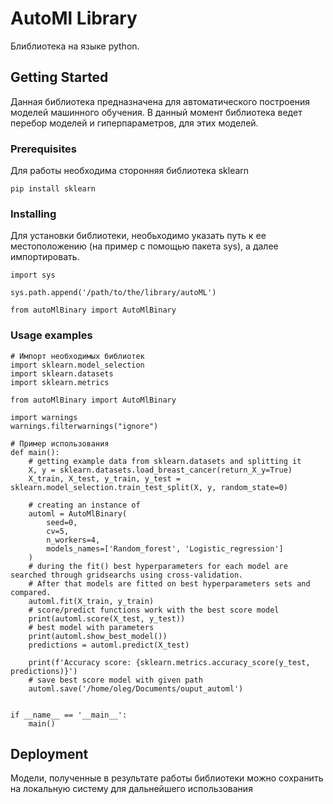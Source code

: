 # AutoMl Library

Блиблиотека на языке python.

## Getting Started

Данная библиотека предназначена для автоматического построения моделей машинного обучения.
В данный момент библиотека ведет перебор моделей и гиперпараметров, для этих моделей. 

### Prerequisites

Для работы необходима сторонняя библиотека sklearn

```
pip install sklearn
```

### Installing

Для установки библиотеки, необьходимо указать путь к ее местоположению (на пример с помощью пакета sys), 
а далее импортировать.

```
import sys

sys.path.append('/path/to/the/library/autoML')

from autoMlBinary import AutoMlBinary 
```


### Usage examples


```
# Импорт необходимых библиотек
import sklearn.model_selection
import sklearn.datasets
import sklearn.metrics

from autoMlBinary import AutoMlBinary

import warnings
warnings.filterwarnings("ignore")

# Пример использования 
def main():
    # getting example data from sklearn.datasets and splitting it
    X, y = sklearn.datasets.load_breast_cancer(return_X_y=True)
    X_train, X_test, y_train, y_test = sklearn.model_selection.train_test_split(X, y, random_state=0)

    # creating an instance of
    automl = AutoMlBinary(
        seed=0,
        cv=5,
        n_workers=4,
        models_names=['Random_forest', 'Logistic_regression']
    )
    # during the fit() best hyperparameters for each model are searched through gridsearchs using cross-validation.
    # After that models are fitted on best hyperparameters sets and compared.
    automl.fit(X_train, y_train)
    # score/predict functions work with the best score model
    print(automl.score(X_test, y_test))
    # best model with parameters
    print(automl.show_best_model())
    predictions = automl.predict(X_test)

    print(f'Accuracy score: {sklearn.metrics.accuracy_score(y_test, predictions)}')
    # save best score model with given path
    automl.save('/home/oleg/Documents/ouput_automl')


if __name__ == '__main__':
    main()
```

## Deployment

Модели, полученные в результате работы библиотеки можно сохранить на локальную систему
для дальнейшего использования


